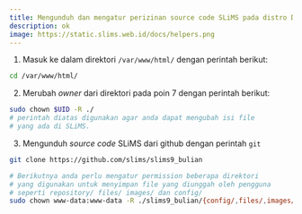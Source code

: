```yaml
---
title: Mengunduh dan mengatur perizinan source code SLiMS pada distro Debian 11/Ubuntu 22.04 LTS
description: ok
image: https://static.slims.web.id/docs/helpers.png
---
```

1. Masuk ke dalam direktori ```/var/www/html/``` dengan perintah berikut:
```bash
cd /var/www/html/
```
2. Merubah *owner* dari direktori pada poin 7 dengan perintah berikut:
```bash
sudo chown $UID -R ./
# perintah diatas digunakan agar anda dapat mengubah isi file
# yang ada di SLiMS.
```
3. Mengunduh *source code* SLiMS dari github dengan perintah ```git```
```bash
git clone https://github.com/slims/slims9_bulian

# Berikutnya anda perlu mengatur permission beberapa direktori
# yang digunakan untuk menyimpan file yang diunggah oleh pengguna
# seperti repository/ files/ images/ dan config/
sudo chown www-data:www-data -R ./slims9_bulian/{config/,files/,images/,repository/}
```